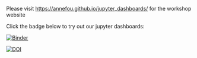 


Please visit https://annefou.github.io/jupyter_dashboards/ for the workshop website

Click the badge below to try out our jupyter dashboards:

[![Binder](https://mybinder.org/badge.svg)](https://mybinder.org/v2/gh/annefou/jupyter_dashboards/gh-pages)



[![DOI](https://zenodo.org/badge/114125668.svg)](https://zenodo.org/badge/latestdoi/114125668)
